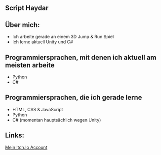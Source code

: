 ## Script Haydar

## Über mich:
- Ich arbeite gerade an einem 3D Jump & Run Spiel
- Ich lerne aktuell Unity und C#


## Programmiersprachen, mit denen ich aktuell am meisten arbeite
- Python
- C#


## Programmiersprachen, die ich gerade lerne
- HTML, CSS & JavaScript
- Python
- C# (momentan hauptsächlich wegen Unity)


## Links:
<p> <a href="https://ali-game-dev.itch.io">Mein Itch.Io Account</a> </p>
